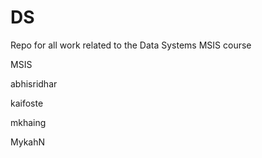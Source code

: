 # DS
Repo for all work related to the Data Systems MSIS course

MSIS

abhisridhar

kaifoste

mkhaing

MykahN

